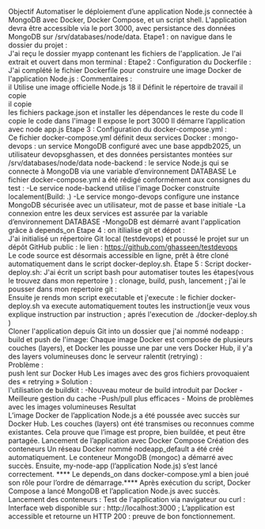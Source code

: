 Objectif 
Automatiser le déploiement d’une application Node.js connectée à 
MongoDB avec Docker, Docker Compose, et un script shell. 
L'application devra être accessible via le port 3000, avec persistance 
des données MongoDB sur /srv/databases/node/data. 
Etape1 : on navigue dans le dossier du projet :  
J'ai reçu le dossier myapp contenant les fichiers de l'application. Je l'ai 
extrait et ouvert dans mon terminal : 
Etape2 : Configuration du Dockerfile :  
J'ai complété le fichier Dockerfile pour construire une image Docker de 
l'application Node.js : 
Commentaires :  
il Utilise une image officielle Node.js 18 
il Définit le répertoire de travail 
il copie  
il copie  
les fichiers package.json et installer les dépendances 
le reste du code 
Il copie le code dans l'image 
Il expose le port 3000 
Il démarre l’application avec node app.js 
Etape 3 : Configuration du docker-compose.yml :  
Ce fichier docker-compose.yml définit deux services Docker : 
mongo-devops : un service MongoDB configuré avec une base appdb2025, un 
utilisateur devopsghassen, et des données persistantes montées sur 
/srv/databases/node/data 
node-backend : le service Node.js qui se connecte à MongoDB via une variable 
d’environnement DATABASE 
Le fichier docker-compose.yml a été rédigé conformément aux consignes du test : -Le service node-backend utilise l'image Docker construite localement(Build: 
.) -Le service mongo-devops configure une instance MongoDB sécurisée avec 
un utilisateur, mot de passe et base initiale -La connexion entre les deux services est assurée par la variable 
d’environnement DATABASE -MongoDB est démarré avant l'application grâce à depends_on 
Etape 4 : on itilialise git et dépot  :  
J'ai initialisé un répertoire Git local (testdevops)  et poussé le projet sur un dépôt 
GitHub public : 
le lien : https://github.com/ghasseen/testdevops  
Le code source est désormais accessible en ligne, prêt à être cloné 
automatiquement dans le script docker-deploy.sh. 
Étape 5 : Script docker-deploy.sh: 
J'ai écrit un script bash pour automatiser toutes les étapes(vous le 
trouvez dans mon repertoire )  : clonage, build, push, lancement ; 
j'ai le pousser dans mon repertoire git :  
Ensuite je rends mon script executable et j'execute : 
le fichier docker-deploy.sh va execute automatiquement toutes les instruction(je 
veux vous explique instruction par instruction ; aprés l'execution de 
./docker-deploy.sh )  
Cloner l'application depuis Git into un dossier que j'ai nommé nodeapp :  
build et push de l'image: 
Chaque image Docker est composée de plusieurs couches (layers), et Docker les 
pousse une par une vers Docker Hub, il y'a des layers volumineuses donc le 
serveur ralentit (retrying) :  
Problème :  
push lent sur Docker Hub 
Les images avec des gros fichiers provoquaient des « retrying » 
Solution :  
l'utilisation de buildkit :  -Nouveau moteur de build introduit par Docker -Meilleure gestion du cache -Push/pull plus efficaces - Moins de problèmes avec les images volumineuses 
Resultat  
L’image Docker de l’application Node.js a été poussée avec succès sur Docker 
Hub. 
Les couches (layers) ont été transmises ou reconnues comme existantes. Cela 
prouve que l’image est propre, bien buildée, et peut être partagée. 
Lancement de l’application avec Docker Compose 
Création des conteneurs 
Un réseau Docker nommé nodeapp_default a été créé automatiquement. 
Le conteneur MongoDB (mongoc) a démarré avec succès. 
Ensuite, my-node-app (l’application Node.js) s’est lancé correctement. 
**** Le depends_on dans docker-compose.yml a bien joué son rôle pour l’ordre 
de démarrage.**** 
Après exécution du script, Docker Compose a lancé MongoDB et l’application 
Node.js avec succès. 
Lancement des conteneurs : 
Test de l'application via navigateur ou curl : 
Interface web disponible sur : http://localhost:3000 ; L’application est accessible 
et retourne un HTTP 200 : preuve de bon fonctionnement. 
